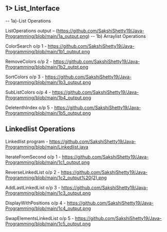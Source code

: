 ## 1> List_Interface
-- 1a)-List Operations

ListOperations output  – (https://github.com/SakshiShetty19/Java-Programming/blob/main/1a_output.png)
-- 1b) Arraylist Operations


ColorSearch o/p 1 - https://github.com/SakshiShetty19/Java-Programming/blob/main/1b1_output.png

RemoveColors o/p 2 - https://github.com/SakshiShetty19/Java-Programming/blob/main/1b2_outpt.png

SortColors o/p 3 - https://github.com/SakshiShetty19/Java-Programming/blob/main/1b3_output.png

SubListColors o/p 4 - https://github.com/SakshiShetty19/Java-Programming/blob/main/1b4_output.png

DeletenthIndex o/p 5 - https://github.com/SakshiShetty19/Java-Programming/blob/main/1b5_output.png

## Linkedlist Operations
Linkedlist program - https://github.com/SakshiShetty19/Java-Programming/blob/main/Linkedlist.java

IterateFromSecond o/p 1 - https://github.com/SakshiShetty19/Java-Programming/blob/main/1c1_output.png

ReverseLinkedList o/p 2 - https://github.com/SakshiShetty19/Java-Programming/blob/main/1c2_output%20(2).png

AddLastLinkedList o/p 3 - https://github.com/SakshiShetty19/Java-Programming/blob/main/1c3_output.png

DisplayWithPositions o/p 4 - https://github.com/SakshiShetty19/Java-Programming/blob/main/1c4_output.png 

SwapElementsLinkedList o/p 5 - https://github.com/SakshiShetty19/Java-Programming/blob/main/1c5_output.png






